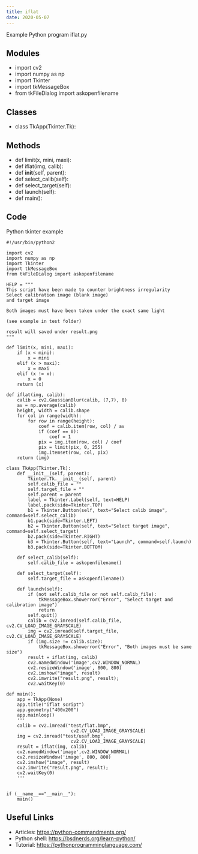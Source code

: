 ```yaml
---
title: iflat
date: 2020-05-07
---
```

Example Python program iflat.py

## Modules

* import cv2
* import numpy as np
* import Tkinter
* import tkMessageBox
* from tkFileDialog import askopenfilename

## Classes

* class TkApp(Tkinter.Tk):

## Methods

* def limit(x, mini, maxi):
* def iflat(img, calib):
* def __init__(self, parent):
* def select_calib(self):
* def select_target(self):
* def launch(self):
* def main():

## Code

Python tkinter example

    #!/usr/bin/python2
    
    import cv2
    import numpy as np
    import Tkinter
    import tkMessageBox
    from tkFileDialog import askopenfilename
    
    HELP = """
    This script have been made to counter brightness irregularity
    Select calibration image (blank image)
    and target image
    
    Both images must have been taken under the exact same light
    
    (see example in test folder)
    
    result will saved under result.png
    """
    
    def limit(x, mini, maxi):
        if (x < mini):
            x = mini
        elif (x > maxi):
            x = maxi
        elif (x != x):
            x = 0
        return (x)
    
    def iflat(img, calib):
        calib = cv2.GaussianBlur(calib, (7,7), 0)
        av = np.average(calib)
        height, width = calib.shape
        for col in range(width):
            for row in range(height):
                coef = calib.item(row, col) / av
                if (coef == 0):
                    coef = 1
                pix = img.item(row, col) / coef
                pix = limit(pix, 0, 255)
                img.itemset(row, col, pix)
        return (img)
    
    class TkApp(Tkinter.Tk):
        def __init__(self, parent):
            Tkinter.Tk.__init__(self, parent)
            self.calib_file = ""
            self.target_file = ""
            self.parent = parent
            label = Tkinter.Label(self, text=HELP)
            label.pack(side=Tkinter.TOP)
            b1 = Tkinter.Button(self, text="Select calib image", command=self.select_calib)
            b1.pack(side=Tkinter.LEFT)
            b2 = Tkinter.Button(self, text="Select target image", command=self.select_target)
            b2.pack(side=Tkinter.RIGHT)
            b3 = Tkinter.Button(self, text="Launch", command=self.launch)
            b3.pack(side=Tkinter.BOTTOM)
        
        def select_calib(self):
            self.calib_file = askopenfilename()
        
        def select_target(self):
            self.target_file = askopenfilename()
        
        def launch(self):
            if (not self.calib_file or not self.calib_file):
                tkMessageBox.showerror("Error", "Select target and calibration image")
                return
            self.quit()
            calib = cv2.imread(self.calib_file, cv2.CV_LOAD_IMAGE_GRAYSCALE)
            img = cv2.imread(self.target_file, cv2.CV_LOAD_IMAGE_GRAYSCALE)
            if (img.size != calib.size):
                tkMessageBox.showerror("Error", "Both images must be same size")
            result = iflat(img, calib)
            cv2.namedWindow('image',cv2.WINDOW_NORMAL)
            cv2.resizeWindow('image', 800, 800)
            cv2.imshow("image", result)
            cv2.imwrite("result.png", result);
            cv2.waitKey(0)
    
    def main():
        app = TkApp(None)
        app.title("iflat script")
        app.geometry("400x200")
        app.mainloop()
        '''
        calib = cv2.imread("test/flat.bmp",
                            cv2.CV_LOAD_IMAGE_GRAYSCALE)
        img = cv2.imread("test/usaf.bmp",
                            cv2.CV_LOAD_IMAGE_GRAYSCALE)
        result = iflat(img, calib)
        cv2.namedWindow('image',cv2.WINDOW_NORMAL)
        cv2.resizeWindow('image', 800, 800)
        cv2.imshow("image", result)
        cv2.imwrite("result.png", result);
        cv2.waitKey(0)
        '''
    
    
    if (__name__=="__main__"):
        main()
    
    

## Useful Links

- Articles: https://python-commandments.org/
- Python shell: https://bsdnerds.org/learn-python/
- Tutorial: https://pythonprogramminglanguage.com/
